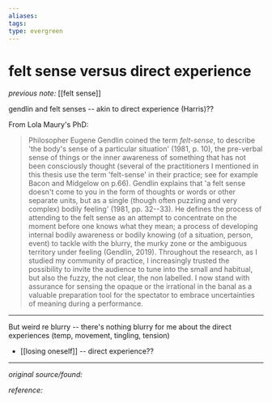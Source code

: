 ```yaml
---
aliases: 
tags: 
type: evergreen
---
```


# felt sense versus direct experience

_previous note:_ [[felt sense]]

gendlin and felt senses -- akin to direct experience (Harris)??

From Lola Maury's PhD: 

> Philosopher Eugene Gendlin coined the term _felt-sense_, to describe 'the body's sense of a particular situation' (1981, p. 10), the pre-verbal sense of things or the inner awareness of something that has not been consciously thought (several of the practitioners I mentioned in this thesis use the term 'felt-sense' in their practice; see for example Bacon and Midgelow  on p.66). Gendlin explains that 'a felt sense doesn't come to you in the form of thoughts or words or other separate units, but as a single (though often puzzling and very complex) bodily feeling' (1981, pp. 32--33). He defines the process of attending to the felt sense as an attempt to concentrate on the moment before one knows what they mean; a process of developing internal bodily awareness or bodily knowing (of a situation, person, event) to tackle with the blurry, the murky zone or the ambiguous territory under feeling (Gendlin, 2019). Throughout the research, as I studied my community of practice, I increasingly trusted the possibility to invite the audience to tune into the small and habitual, but also the fuzzy, the not clear, the non labelled. I now stand with assurance for sensing the opaque or the irrational in the banal as a valuable preparation tool for the spectator to embrace uncertainties of meaning during a performance. 

* * *

But weird re blurry -- there's nothing blurry for me about the direct experiences (temp, movement, tingling, tension)

- [[losing oneself]] -- direct experience??

---

_original source/found:_ 

_reference:_ 



